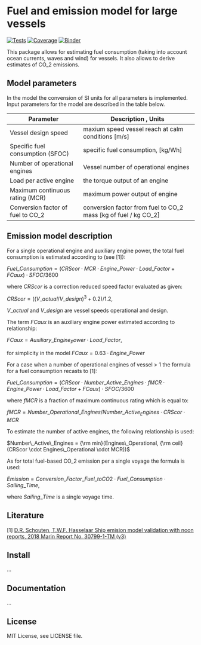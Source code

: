 # Fuel and emission model for large vessels

[![Tests](https://github.com/willirath/rasmus_fuel/workflows/test/badge.svg)](https://github.com/willirath/rasmus_fuel/actions?query=workflow%3Atest)
[![Coverage](https://codecov.io/gh/willirath/rasmus_fuel/branch/master/graphs/badge.svg?branch=master)](https://codecov.io/github/willirath/rasmus_fuel?branch=master)
[![Binder](https://mybinder.org/badge_logo.svg)](https://mybinder.org/v2/gh/willirath/rasmus_fuel/master?filepath=doc%2Fexamples) 

This package allows for estimating fuel consumption (taking into account ocean currents, waves and wind) for vessels.
It also allows to derive estimates of CO_2 emissions.

## Model parameters

In the model the convension of SI units for all parameters is implemented. Input parameters for the model are described in the table below. 

| Parameter | Description , Units | 
| --- | --- |
| Vessel design speed | maxium speed vessel reach at calm conditions [m/s] |
| Specific fuel consumption (SFOC)| specific fuel consumption, [kg/Wh]  |
| Number of operational engines | Vessel number of operational engines |
| Load per active engine | the torque output of an engine |
| Maximum continuous rating (MCR)| maximum power output of engine|
| Conversion factor of fuel to CO_2 | conversion factor from fuel to CO_2 mass [kg of fuel / kg CO_2]| 

## Emission model description

For a single operational engine and auxiliary engine power, the total fuel consumption is estimated according to (see [1]):

$Fuel\_Consumption = (CRScor \cdot MCR \cdot Engine\_Power \cdot Load\_Factor + FCaux) \cdot SFOC / 3600$     

where $CRScor$ is a correction reduced speed factor evaluated as given:

$CRScor = ((V\_{actual}/V\_{design}) ^ 3 + 0.2) / 1.2,$

$V\_{actual}$ and $V\_{design}$ are vessel speeds operational and design. 

The term $FCaux$ is an auxiliary engine power estimated according to relationship:

$FCaux = Auxiliary\_Engine_Power \cdot Load\_Factor$,

for simplicity in the model $FCaux = 0.63 \cdot Engine\_Power$

For a case when a number of operational engines of vessel > 1 the formula for a fuel consumption recasts to [1]:

$Fuel\_Consumption = (CRScor \cdot Number\_Active\_Engines \cdot fMCR \cdot Engine\_Power \cdot Load\_Factor + FCaux) \cdot SFOC / 3600$ 

where $fMCR$ is a fraction of maximum continuous rating which is equal to:

$fMCR = Number\_Operational\_Engines / Number\_Active_Engines \cdot CRScor \cdot MCR$

To estimate the number of active engines, the following relationship is used:

$Number\_Active\_Engines = {\rm min}(Engines\_Operational, {\rm ceil}(CRScor \cdot Engines\_Operational \cdot MCR))$

As for total fuel-based CO_2 emission per a single voyage the formula is used: 

$Emission = Conversion\_Factor\_Fuel\_toCO2 \cdot Fuel\_Consumption \cdot Sailing\_Time,$   

where $Sailing\_Time$ is a single voyage time.

## Literature

[1] [D.R. Schouten, T.W.F. Hasselaar Ship emision model validation with noon reports, 2018 Marin Report No. 30799-1-TM (v3)](http://www.emissieregistratie.nl/erpubliek/documenten/Lucht%20(Air)/Verkeer%20en%20Vervoer%20(Transport)/Zeescheepvaart/MARIN%20(2018)%20Ship%20Emission%20Validation%20with%20Noon%20reports_V3.pdf)

## Install

...

## Documentation

...

## License

MIT License, see LICENSE file.

